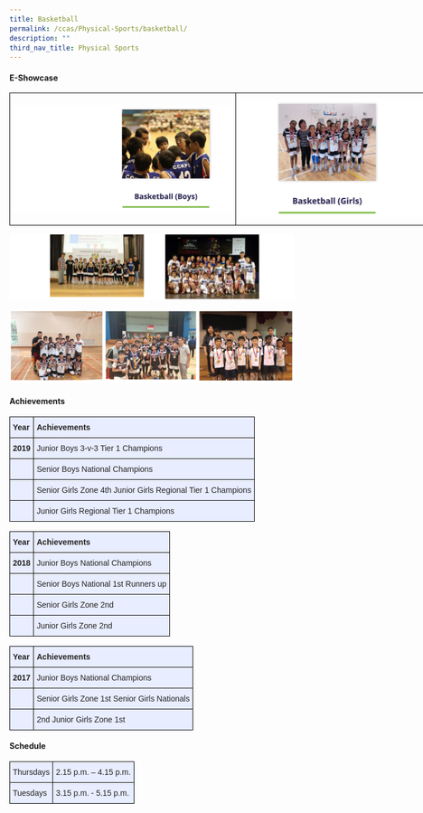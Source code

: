 ```yaml
---
title: Basketball
permalink: /ccas/Physical-Sports/basketball/
description: ""
third_nav_title: Physical Sports
---
```

#### E-Showcase


<style type="text/css">
.tg  {border-collapse:collapse;border-spacing:0;margin:0px auto;}
.tg td{border-color:black;border-style:solid;border-width:1px;font-family:Arial, sans-serif;font-size:14px;
  overflow:hidden;padding:10px 5px;word-break:normal;}
.tg th{border-color:black;border-style:solid;border-width:1px;font-family:Arial, sans-serif;font-size:14px;
  font-weight:normal;overflow:hidden;padding:10px 5px;word-break:normal;}
.tg .tg-nrix{text-align:center;vertical-align:middle}
</style>
<table class="tg" style="undefined;table-layout: fixed; width: 800px">
<colgroup>
<col style="width: 400px">
<col style="width: 400px">
</colgroup>
<tbody>
  <tr>
    <td class="tg-nrix"><a href = "https://vimeo.com/588123217/864ec9bee5" target = "_self"> 
			<img src="/images/bbb.png"></a></td>
    <td class="tg-nrix"><a href = "https://vimeo.com/588125180/3293adba41" target = "_self"> 
			<img src="/images/bbg.png"></a></td>
  </tr>
</tbody>
</table>

![](/images/bb1.png)

![](/images/bb2.png)

#### Achievements

<style type="text/css">
.tg  {border-collapse:collapse;border-spacing:0;margin:0px auto;}
.tg td{border-color:black;border-style:solid;border-width:1px;font-family:Arial, sans-serif;font-size:14px;
  overflow:hidden;padding:10px 5px;word-break:normal;}
.tg th{border-color:black;border-style:solid;border-width:1px;font-family:Arial, sans-serif;font-size:14px;
  font-weight:normal;overflow:hidden;padding:10px 5px;word-break:normal;}
.tg .tg-xwen{background-color:#E8EDFF;color:#222;font-weight:bold;text-align:left;vertical-align:middle}
.tg .tg-vqm8{background-color:#E8EDFF;color:#222;text-align:left;vertical-align:top}
.tg .tg-u05r{background-color:#E8EDFF;color:#222;font-weight:bold;text-align:left;vertical-align:top}
.tg .tg-lr6o{background-color:#E8EDFF;color:#222;text-align:left;vertical-align:middle}
</style>
<table class="tg">
<tbody>
  <tr>
    <td class="tg-xwen"><span style="color:#222">Year</span></td>
    <td class="tg-xwen"><span style="color:#222">Achievements</span></td>
  </tr>
  <tr>
    <td class="tg-u05r">2019</td>
    <td class="tg-lr6o"><span style="color:#222">Junior Boys 3-v-3 Tier 1 Champions</span></td>
  </tr>
  <tr>
    <td class="tg-vqm8"></td>
    <td class="tg-lr6o"><span style="color:#222">Senior Boys National Champions</span></td>
  </tr>
  <tr>
    <td class="tg-lr6o"><span style="color:#222"> </span></td>
    <td class="tg-lr6o"><span style="color:#222">Senior Girls Zone 4th Junior Girls Regional Tier 1 Champions </span></td>
  </tr>
  <tr>
    <td class="tg-lr6o"><span style="color:#222"> </span></td>
    <td class="tg-lr6o"><span style="color:#222">Junior Girls Regional Tier 1 Champions </span></td>
  </tr>
</tbody>
</table>

<br>

<style type="text/css">
.tg  {border-collapse:collapse;border-spacing:0;margin:0px auto;}
.tg td{border-color:black;border-style:solid;border-width:1px;font-family:Arial, sans-serif;font-size:14px;
  overflow:hidden;padding:10px 5px;word-break:normal;}
.tg th{border-color:black;border-style:solid;border-width:1px;font-family:Arial, sans-serif;font-size:14px;
  font-weight:normal;overflow:hidden;padding:10px 5px;word-break:normal;}
.tg .tg-xwen{background-color:#E8EDFF;color:#222;font-weight:bold;text-align:left;vertical-align:middle}
.tg .tg-u05r{background-color:#E8EDFF;color:#222;font-weight:bold;text-align:left;vertical-align:top}
.tg .tg-lr6o{background-color:#E8EDFF;color:#222;text-align:left;vertical-align:middle}
</style>
<table class="tg">
<tbody>
  <tr>
    <td class="tg-xwen"><span style="color:#222">Year</span></td>
    <td class="tg-xwen"><span style="color:#222">Achievements</span></td>
  </tr>
  <tr>
    <td class="tg-u05r">2018</td>
    <td class="tg-lr6o"><span style="color:#222">Junior Boys National Champions</span></td>
  </tr>
  <tr>
    <td class="tg-lr6o"><span style="color:#222"> </span></td>
    <td class="tg-lr6o"><span style="color:#222">Senior Boys National 1st Runners up</span></td>
  </tr>
  <tr>
    <td class="tg-lr6o"><span style="color:#222"> </span></td>
    <td class="tg-lr6o"><span style="color:#222">Senior Girls Zone 2nd</span></td>
  </tr>
  <tr>
    <td class="tg-lr6o"><span style="color:#222"> </span></td>
    <td class="tg-lr6o"><span style="color:#222">Junior Girls Zone 2nd </span></td>
  </tr>
</tbody>
</table>

<br>

<style type="text/css">
.tg  {border-collapse:collapse;border-spacing:0;margin:0px auto;}
.tg td{border-color:black;border-style:solid;border-width:1px;font-family:Arial, sans-serif;font-size:14px;
  overflow:hidden;padding:10px 5px;word-break:normal;}
.tg th{border-color:black;border-style:solid;border-width:1px;font-family:Arial, sans-serif;font-size:14px;
  font-weight:normal;overflow:hidden;padding:10px 5px;word-break:normal;}
.tg .tg-vqm8{background-color:#E8EDFF;color:#222;text-align:left;vertical-align:top}
.tg .tg-u05r{background-color:#E8EDFF;color:#222;font-weight:bold;text-align:left;vertical-align:top}
</style>
<table class="tg">
<tbody>
  <tr>
    <td class="tg-u05r">Year</td>
    <td class="tg-u05r">Achievements</td>
  </tr>
  <tr>
    <td class="tg-u05r">2017</td>
    <td class="tg-vqm8">Junior Boys National Champions<br></td>
  </tr>
  <tr>
    <td class="tg-vqm8"></td>
    <td class="tg-vqm8"><span style="font-weight:normal">Senior Girls Zone 1st Senior Girls Nationals </span></td>
  </tr>
  <tr>
    <td class="tg-vqm8"><span style="font-weight:normal"> </span></td>
    <td class="tg-vqm8"><span style="font-weight:normal">2nd Junior Girls Zone 1st  </span></td>
  </tr>
</tbody>
</table>

#### Schedule 

<style type="text/css">
.tg  {border-collapse:collapse;border-spacing:0;margin:0px auto;}
.tg td{border-color:black;border-style:solid;border-width:1px;font-family:Arial, sans-serif;font-size:14px;
  overflow:hidden;padding:10px 5px;word-break:normal;}
.tg th{border-color:black;border-style:solid;border-width:1px;font-family:Arial, sans-serif;font-size:14px;
  font-weight:normal;overflow:hidden;padding:10px 5px;word-break:normal;}
.tg .tg-vqm8{background-color:#E8EDFF;color:#222;text-align:left;vertical-align:top}
.tg .tg-lr6o{background-color:#E8EDFF;color:#222;text-align:left;vertical-align:middle}
</style>
<table class="tg">
<tbody>
  <tr>
    <td class="tg-vqm8"><span style="background-color:initial">Thursdays</span></td>
    <td class="tg-lr6o"><span style="color:#222"> 2.15 p.m. – 4.15 p.m.</span></td>
  </tr>
  <tr>
    <td class="tg-vqm8"><span style="background-color:initial">Tuesdays</span></td>
    <td class="tg-lr6o"><span style="color:#222"> 3.15 p.m. - 5.15 p.m.</span></td>
  </tr>
</tbody>
</table>
